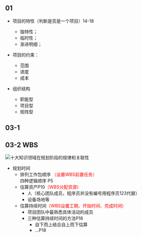 
## 01
- 项目的特性（判断是否是一个项目）14-18
	* 独特性；
	* 临时性；
	* 渐进明细；


- 项目的约束：
	* 范围
	* 进度
	* 成本

- 组织结构
	* 职能型
	* 项目型
	* 矩阵型

## 03-1

## 03-2 WBS
![十大知识领域在规划阶段的规律和关联性](https://github.com/zhangxixian/501-IPM/blob/master/PersonerWork/%E5%BC%A0%E8%8C%9C%E8%B4%A4/myImgResource/img03-2-1.png)

* 规划时间
	* 排列工作包顺序 <font color=#ff0000>（设置WBS前置任务）</font> <br>
	四种逻辑顺序 P5
	* 估算资产P10<font color=#ff0000>（WBS分配资源）</font>
		* 人（核心团队成员，程序员并没有编号用程序员123代替）
		* 设备场地等
	* 估算持续时间<font color=#ff0000>（WBS设置工期、开始时间、完成时间）</font>
		* 项目团队中最熟悉具体活动的成员
		* 三种估算持续时间的方法P18
			* 自下而上结合自上而下估算
			* ...P18
			







